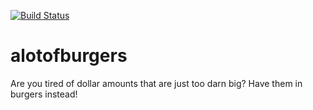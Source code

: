 [![Build Status](https://travis-ci.org/patricksanders/alotofburgers.svg?branch=master)](https://travis-ci.org/patricksanders/alotofburgers)

# alotofburgers

Are you tired of dollar amounts that are just too darn big? Have them in burgers instead!
